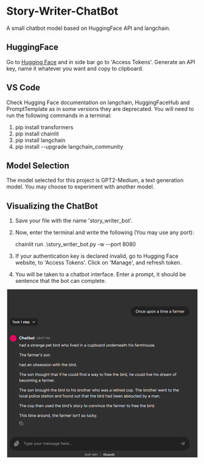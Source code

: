 # Story-Writer-ChatBot
A small chatbot model based on HuggingFace API and langchain.
## HuggingFace
Go to [Hugging Face](https://huggingface.co/) and in side bar go to 'Access Tokens'. Generate an API key, name it whatever you want and copy to clipboard.
## VS Code
Check Hugging Face documentation on langchain, HuggingFaceHub and PromptTemplate as in some versions they are deprecated.
You will need to run the following commands in a terminal:
 1.   pip install transformers
 2.   pip install chainlit
 3.   pip install langchain
 4.   pip install --upgrade langchain_community
 ## Model Selection
 The model selected for this project is GPT2-Medium, a text generation model. You may choose to experiment with another model.
 ## Visualizing the ChatBot
 1. Save your file with the name 'story_writer_bot'.
 2. Now, enter the terminal and write the following (You may use any port):
    
    chainlit run .\story_writer_bot.py -w --port 8080
 3. If your authentication key is declared invalid, go to Hugging Face website, to 'Access Tokens'. Click on 'Manage', and refresh token.
 4. You will be taken to a chatbot interface. Enter a prompt, it should be sentence that the bot can complete.

<p align="center">
<img src="https://github.com/HafsaRafique/Story-Writer-ChatBot/raw/main/chatbot.png" alt="Chatbot" width="500"/>
</p>
 

